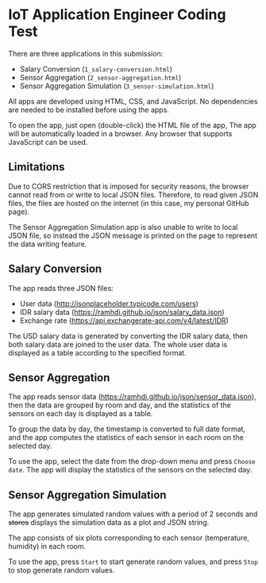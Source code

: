 # IoT Application Engineer Coding Test

There are three applications in this submission:
- Salary Conversion (`1_salary-conversion.html`)
- Sensor Aggregation (`2_sensor-aggregation.html`)
- Sensor Aggregation Simulation (`3_sensor-simulation.html`)

All apps are developed using HTML, CSS, and JavaScript. No dependencies are needed to be installed before using the apps.

To open the app, just open (double-click) the HTML file of the app, The app will be automatically loaded in a browser. Any browser that supports JavaScript can be used.

## Limitations
Due to CORS restriction that is imposed for security reasons, the browser cannot read from or write to local JSON files. Therefore, to read given JSON files, the files are hosted on the internet (in this case, my personal GitHub page).

The Sensor Aggregation Simulation app is also unable to write to local JSON file, so instead the JSON message is printed on the page to represent the data writing feature.

## Salary Conversion
The app reads three JSON files:
- User data (http://jsonplaceholder.typicode.com/users)
- IDR salary data (https://ramhdi.github.io/json/salary_data.json)
- Exchange rate (https://api.exchangerate-api.com/v4/latest/IDR)

The USD salary data is generated by converting the IDR salary data, then both salary data are joined to the user data. The whole user data is displayed as a table according to the specified format.

## Sensor Aggregation
The app reads sensor data (https://ramhdi.github.io/json/sensor_data.json), then the data are grouped by room and day, and the statistics of the sensors on each day is displayed as a table. 

To group the data by day, the timestamp is converted to full date format, and the app computes the statistics of each sensor in each room on the selected day.

To use the app, select the date from the drop-down menu and press `Choose date`. The app will display the statistics of the sensors on the selected day.

## Sensor Aggregation Simulation
The app generates simulated random values with a period of 2 seconds and ~~stores~~ displays the simulation data as a plot and JSON string.

The app consists of six plots corresponding to each sensor (temperature, humidity) in each room.

To use the app, press `Start` to start generate random values, and press `Stop` to stop generate random values.
